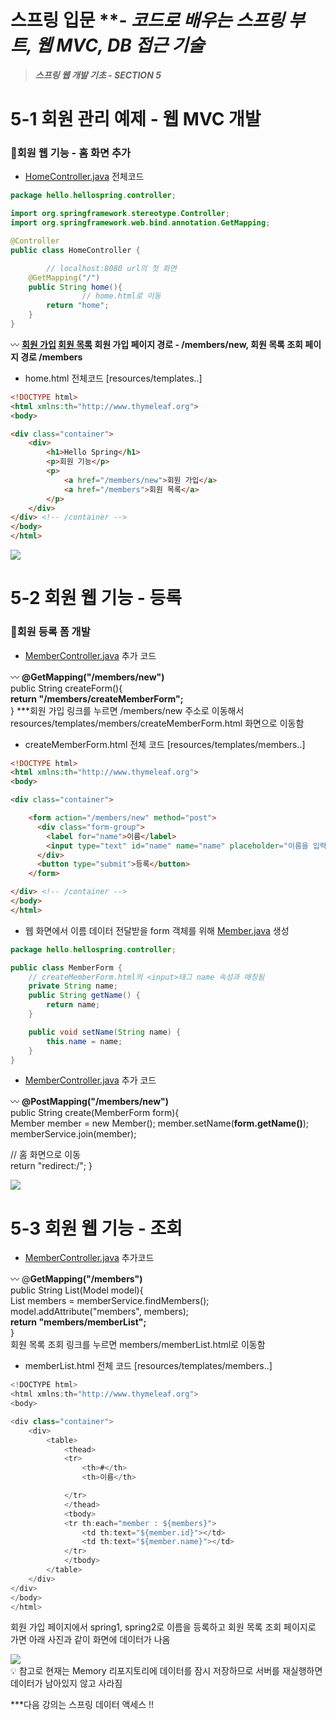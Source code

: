 # 스프링 입문 ****- *코드로 배우는 스프링 부트, 웹 MVC, DB 접근 기술***

> ***스프링 웹 개발 기초 - SECTION 5***
>

# 5-1 회원 관리 예제 - 웹 MVC 개발

### 📍회원 웹 기능 - 홈 화면 추가

- [HomeController.java](http://HomeController.java) 전체코드

```java
package hello.hellospring.controller;

import org.springframework.stereotype.Controller;
import org.springframework.web.bind.annotation.GetMapping;

@Controller
public class HomeController {

		// localhost:8080 url의 첫 화면
    @GetMapping("/")
    public String home(){
				// home.html로 이동
        return "home";
    }
}
```

<aside>
〰️ <b><a href="/members/new">회원 가입</a>
 <a href="/members">회원 목록</a>
회원 가입 페이지 경로 - /members/new, 회원 목록 조회 페이지 경로 /members</b>
</aside>

- home.html 전체코드 [resources/templates..]

```html
<!DOCTYPE html>
<html xmlns:th="http://www.thymeleaf.org">
<body>

<div class="container">
    <div>
        <h1>Hello Spring</h1>
        <p>회원 기능</p>
        <p>
            <a href="/members/new">회원 가입</a>
            <a href="/members">회원 목록</a>
        </p>
    </div>
</div> <!-- /container -->
</body>
</html>
```
<img src="../img/members-first.png"/>

# 5-2 회원 웹 기능 - 등록

### 📍회원 등록 폼 개발

- [MemberController.java](http://MemberController.java) 추가 코드

<aside>
〰️ <b>@GetMapping("/members/new")</b><br>
public String createForm(){<br>    
<b>return "/members/createMemberForm";</b><br>
}
***회원 가입 링크를 누르면 /members/new 주소로 이동해서 resources/templates/members/createMemberForm.html 화면으로 이동함

</aside>

- createMemberForm.html 전체 코드 [resources/templates/members..]

```html
<!DOCTYPE html>
<html xmlns:th="http://www.thymeleaf.org">
<body>

<div class="container">

    <form action="/members/new" method="post">
      <div class="form-group">
        <label for="name">이름</label>
        <input type="text" id="name" name="name" placeholder="이름을 입력하세요">
      </div>
      <button type="submit">등록</button>
    </form>

</div> <!-- /container -->
</body>
</html>
```

- 웹 화면에서 이름 데이터 전달받을 form 객체를 위해 [Member.java](http://Member.java) 생성

```java
package hello.hellospring.controller;

public class MemberForm {
    // createMemberForm.html의 <input>태그 name 속성과 매칭됨
    private String name; 
    public String getName() {
        return name;
    }

    public void setName(String name) {
        this.name = name;
    }
}

```

- [MemberController.java](http://MemberController.java) 추가 코드

<aside>
〰️ <b>@PostMapping("/members/new")</b><br>
public String create(MemberForm form){<br>
Member member = new Member();    
member.setName(<b>form.getName()</b>);<br>    
memberService.join(member);    

// 홈 화면으로 이동<br>
return "redirect:/";
}

</aside>

<img src="../img/members-new.png"/>

# 5-3 회원 웹 기능 - 조회

- [MemberController.java](http://MemberController.java) 추가코드

<aside>
〰️ @<b>GetMapping("/members")</b><br>
public String List(Model model){    <Br>
List<Member> members = memberService.findMembers();<br>
model.addAttribute("members", members); <br>   
<b>return "members/memberList";</b><br>
}<br>
회원 목록 조회 링크를 누르면 members/memberList.html로 이동함

</aside>

- memberList.html 전체 코드 [resources/templates/members..]

```java
<!DOCTYPE html>
<html xmlns:th="http://www.thymeleaf.org">
<body>

<div class="container">
    <div>
        <table>
            <thead>
            <tr>
                <th>#</th>
                <th>이름</th>

            </tr>
            </thead>
            <tbody>
            <tr th:each="member : ${members}">
                <td th:text="${member.id}"></td>
                <td th:text="${member.name}"></td>
            </tr>
            </tbody>
        </table>
    </div>
</div>
</body>
</html>
```

회원 가입 페이지에서 spring1, spring2로 이름을 등록하고 회원 목록 조회 페이지로 가면 아래 사진과 같이 화면에 데이터가 나옴

<img src="../img/members-list.png"/>

<aside>
💡 참고로 현재는 Memory 리포지토리에 데이터를 잠시 저장하므로 서버를 재실행하면 데이터가 남아있지 않고 사라짐

</aside>

***다음 강의는 스프링 데이터 액세스 !!